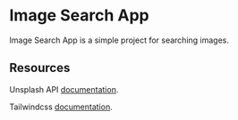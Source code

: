 # Image Search App

Image Search App is a simple project for searching images.

## Resources

Unsplash API [documentation](https://unsplash.com/documentation).

Tailwindcss [documentation](https://tailwindcss.com/docs/guides/create-react-app).